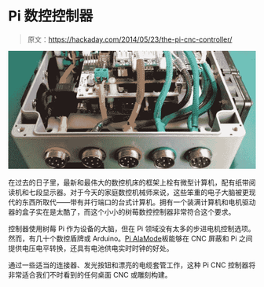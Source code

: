 # Pi 数控控制器

> 原文：<https://hackaday.com/2014/05/23/the-pi-cnc-controller/>

![pi](img/bcbcb52ca68a5f9f2c0a75ca02fa2fd9.png)

在过去的日子里，最新和最伟大的数控机床的框架上栓有微型计算机，配有纸带阅读机和七段显示器。对于今天的家庭数控机械师来说，这些笨重的电子大脑被更现代的东西所取代——带有并行端口的台式计算机。拥有一个装满计算机和电机驱动器的盒子实在是太酷了，而这个小小的树莓数控控制器非常符合这个要求。

控制器使用树莓 Pi 作为设备的大脑，但在 Pi 领域没有太多的步进电机控制选项。然而，有几十个数控盾牌或 Arduino。[Pi AlaMode](http://wyolum.com/projects/alamode/)板能够在 CNC 屏蔽和 Pi 之间提供电压电平转换，还具有电池供电实时时钟的好处。

通过一些适当的连接器、发光按钮和漂亮的电缆套管工作，这种 Pi CNC 控制器将非常适合我们不时看到的任何桌面 CNC 或雕刻构建。